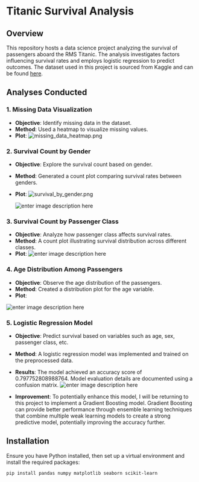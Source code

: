 # Titanic Survival Analysis

## Overview

This repository hosts a data science project analyzing the survival of passengers aboard the RMS Titanic. The analysis investigates factors influencing survival rates and employs logistic regression to predict outcomes. The dataset used in this project is sourced from Kaggle and can be found [here](https://www.kaggle.com/datasets/yasserh/titanic-dataset).

## Analyses Conducted

### 1. Missing Data Visualization

- **Objective**: Identify missing data in the dataset.
- **Method**: Used a heatmap to visualize missing values.
- **Plot**:
  ![missing_data_heatmap.png](https://i.ibb.co/8m9x2Lk/missing-data-heatmap.png)

### 2. Survival Count by Gender

- **Objective**: Explore the survival count based on gender.
- **Method**: Generated a count plot comparing survival rates between genders.
- **Plot**:
  ![survival_by_gender.png](https://i.ibb.co/c6TGZ7N/survival.png)

  ![enter image description here](https://i.ibb.co/jvLr56Z/survival-by-gender.png)

### 3. Survival Count by Passenger Class

- **Objective**: Analyze how passenger class affects survival rates.
- **Method**: A count plot illustrating survival distribution across different classes.
- **Plot**:
  ![enter image description here](https://i.ibb.co/F75w2RR/survival-by-class.png)

### 4. Age Distribution Among Passengers

- **Objective**: Observe the age distribution of the passengers.
- **Method**: Created a distribution plot for the age variable.
- **Plot**:

![enter image description here](https://i.ibb.co/C2YQmHJ/age-distribution.png)

### 5. Logistic Regression Model

- **Objective**: Predict survival based on variables such as age, sex, passenger class, etc.
- **Method**: A logistic regression model was implemented and trained on the preprocessed data.
- **Results**: The model achieved an accuracy score of 0.797752808988764. Model evaluation details are documented using a confusion matrix.
  ![enter image description here](https://i.ibb.co/RvnH4pM/Screenshot-2024-05-14-at-8-38-24-AM.png)

- **Improvement**: To potentially enhance this model, I will be returning to this project to implement a Gradient Boosting model. Gradient Boosting can provide better performance through ensemble learning techniques that combine multiple weak learning models to create a strong predictive model, potentially improving the accuracy further.

## Installation

Ensure you have Python installed, then set up a virtual environment and install the required packages:

```bash
pip install pandas numpy matplotlib seaborn scikit-learn
```
